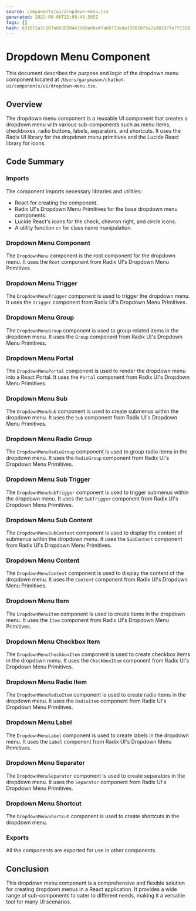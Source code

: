 ```yaml
---
source: components/ui/dropdown-menu.tsx
generated: 2025-06-08T22:00:43.595Z
tags: []
hash: 631072a7c107a0b38204e3d8dadbe47a6b733eda350810fba2a30197fe7f1328
---
```


# Dropdown Menu Component

This document describes the purpose and logic of the dropdown menu component located at `/Users/garymason/chatbot-ui/components/ui/dropdown-menu.tsx`.

## Overview

The dropdown menu component is a reusable UI component that creates a dropdown menu with various sub-components such as menu items, checkboxes, radio buttons, labels, separators, and shortcuts. It uses the Radix UI library for the dropdown menu primitives and the Lucide React library for icons.

## Code Summary

### Imports

The component imports necessary libraries and utilities:

- React for creating the component.
- Radix UI's Dropdown Menu Primitives for the base dropdown menu components.
- Lucide React's icons for the check, chevron right, and circle icons.
- A utility function `cn` for class name manipulation.

### Dropdown Menu Component

The `DropdownMenu` component is the root component for the dropdown menu. It uses the `Root` component from Radix UI's Dropdown Menu Primitives.

### Dropdown Menu Trigger

The `DropdownMenuTrigger` component is used to trigger the dropdown menu. It uses the `Trigger` component from Radix UI's Dropdown Menu Primitives.

### Dropdown Menu Group

The `DropdownMenuGroup` component is used to group related items in the dropdown menu. It uses the `Group` component from Radix UI's Dropdown Menu Primitives.

### Dropdown Menu Portal

The `DropdownMenuPortal` component is used to render the dropdown menu into a React Portal. It uses the `Portal` component from Radix UI's Dropdown Menu Primitives.

### Dropdown Menu Sub

The `DropdownMenuSub` component is used to create submenus within the dropdown menu. It uses the `Sub` component from Radix UI's Dropdown Menu Primitives.

### Dropdown Menu Radio Group

The `DropdownMenuRadioGroup` component is used to group radio items in the dropdown menu. It uses the `RadioGroup` component from Radix UI's Dropdown Menu Primitives.

### Dropdown Menu Sub Trigger

The `DropdownMenuSubTrigger` component is used to trigger submenus within the dropdown menu. It uses the `SubTrigger` component from Radix UI's Dropdown Menu Primitives.

### Dropdown Menu Sub Content

The `DropdownMenuSubContent` component is used to display the content of submenus within the dropdown menu. It uses the `SubContent` component from Radix UI's Dropdown Menu Primitives.

### Dropdown Menu Content

The `DropdownMenuContent` component is used to display the content of the dropdown menu. It uses the `Content` component from Radix UI's Dropdown Menu Primitives.

### Dropdown Menu Item

The `DropdownMenuItem` component is used to create items in the dropdown menu. It uses the `Item` component from Radix UI's Dropdown Menu Primitives.

### Dropdown Menu Checkbox Item

The `DropdownMenuCheckboxItem` component is used to create checkbox items in the dropdown menu. It uses the `CheckboxItem` component from Radix UI's Dropdown Menu Primitives.

### Dropdown Menu Radio Item

The `DropdownMenuRadioItem` component is used to create radio items in the dropdown menu. It uses the `RadioItem` component from Radix UI's Dropdown Menu Primitives.

### Dropdown Menu Label

The `DropdownMenuLabel` component is used to create labels in the dropdown menu. It uses the `Label` component from Radix UI's Dropdown Menu Primitives.

### Dropdown Menu Separator

The `DropdownMenuSeparator` component is used to create separators in the dropdown menu. It uses the `Separator` component from Radix UI's Dropdown Menu Primitives.

### Dropdown Menu Shortcut

The `DropdownMenuShortcut` component is used to create shortcuts in the dropdown menu.

### Exports

All the components are exported for use in other components.

## Conclusion

This dropdown menu component is a comprehensive and flexible solution for creating dropdown menus in a React application. It provides a wide range of sub-components to cater to different needs, making it a versatile tool for many UI scenarios.
